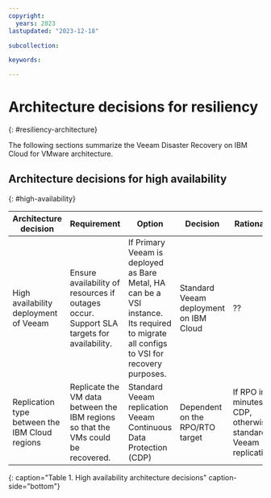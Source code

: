 ```yaml
---
copyright:
  years: 2023
lastupdated: "2023-12-18"

subcollection: 

keywords:

---
```


# Architecture decisions for resiliency

{: \#resiliency-architecture}

The following sections summarize the Veeam Disaster Recovery on IBM Cloud for VMware architecture.

## Architecture decisions for high availability

{: \#high-availability}

| Architecture decision                           | Requirement                                                                              | Option                                                                                                                                   | Decision                               | Rationale                                                     |
|-------------------------------------------------|------------------------------------------------------------------------------------------|------------------------------------------------------------------------------------------------------------------------------------------|----------------------------------------|---------------------------------------------------------------|
| High availability deployment of Veeam           | Ensure availability of resources if outages occur. Support SLA targets for availability. | If Primary Veeam is deployed as Bare Metal, HA can be a VSI instance. Its required to migrate all configs to VSI for recovery purposes.  | Standard Veeam deployment on IBM Cloud | ??                                                            |
| Replication type between the IBM Cloud regions  | Replicate the VM data between the IBM regions so that the VMs could be recovered.        | Standard Veeam replication  Veeam Continuous Data Protection (CDP)                                                                       | Dependent on the RPO/RTO target        | If RPO in minutes, CDP, otherwise standard Veeam replication  |

{: caption="Table 1. High availability architecture decisions" caption-side="bottom"}
